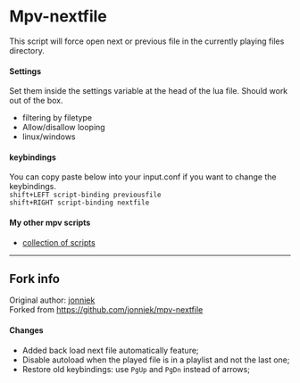 # Mpv-nextfile  
This script will force open next or previous file in the currently playing files directory. 

#### Settings
Set them inside the settings variable at the head of the lua file. Should work out of the box.
- filtering by filetype
- Allow/disallow looping
- linux/windows
  
#### keybindings
You can copy paste below into your input.conf if you want to change the keybindings.   
  `shift+LEFT script-binding previousfile`  
  `shift+RIGHT script-binding nextfile`  
  
  
#### My other mpv scripts
- [collection of scripts](https://github.com/jonniek/mpv-scripts)

---

## Fork info

Original author: [jonniek](https://github.com/jonniek)  
Forked from https://github.com/jonniek/mpv-nextfile  

#### Changes
- Added back load next file automatically feature;
- Disable autoload when the played file is in a playlist and not the last one;
- Restore old keybindings: use `PgUp` and `PgDn` instead of arrows;  
